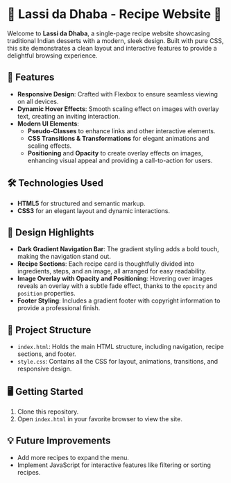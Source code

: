 # 🍹 Lassi da Dhaba - Recipe Website 🍴

Welcome to **Lassi da Dhaba**, a single-page recipe website showcasing traditional Indian desserts with a modern, sleek design. Built with pure CSS, this site demonstrates a clean layout and interactive features to provide a delightful browsing experience.

<!-- ![Screenshot of Lassi da Dhaba](./Screenshot%202024-11-14%20163935.png) -->

## 🚀 Features

- **Responsive Design**: Crafted with Flexbox to ensure seamless viewing on all devices.
- **Dynamic Hover Effects**: Smooth scaling effect on images with overlay text, creating an inviting interaction.
- **Modern UI Elements**:
  - **Pseudo-Classes** to enhance links and other interactive elements.
  - **CSS Transitions & Transformations** for elegant animations and scaling effects.
  - **Positioning** and **Opacity** to create overlay effects on images, enhancing visual appeal and providing a call-to-action for users.
  
## 🛠️ Technologies Used

- **HTML5** for structured and semantic markup.
- **CSS3** for an elegant layout and dynamic interactions.

## 🎨 Design Highlights

- **Dark Gradient Navigation Bar**: The gradient styling adds a bold touch, making the navigation stand out.
- **Recipe Sections**: Each recipe card is thoughtfully divided into ingredients, steps, and an image, all arranged for easy readability.
- **Image Overlay with Opacity and Positioning**: Hovering over images reveals an overlay with a subtle fade effect, thanks to the `opacity` and `position` properties.
- **Footer Styling**: Includes a gradient footer with copyright information to provide a professional finish.

## 📁 Project Structure

- `index.html`: Holds the main HTML structure, including navigation, recipe sections, and footer.
- `style.css`: Contains all the CSS for layout, animations, transitions, and responsive design.

## 🖥️ Getting Started

1. Clone this repository.
2. Open `index.html` in your favorite browser to view the site.

## 💡 Future Improvements

- Add more recipes to expand the menu.
- Implement JavaScript for interactive features like filtering or sorting recipes.
